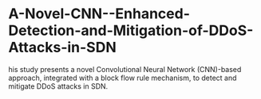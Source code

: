 # A-Novel-CNN--Enhanced-Detection-and-Mitigation-of-DDoS-Attacks-in-SDN
his study presents a novel Convolutional Neural Network (CNN)-based approach, integrated with a block flow rule mechanism, to detect and mitigate DDoS attacks in SDN.
